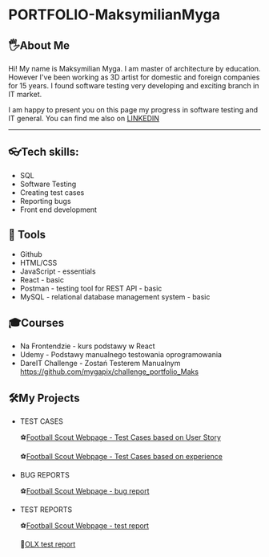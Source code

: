 # PORTFOLIO-MaksymilianMyga
## 🖐About Me

Hi! My name is Maksymilian Myga. I am master of architecture by education. However I've been working as 3D artist for domestic and foreign companies for 15 years. I found software testing very developing and exciting branch in IT market. 

I am happy to present you on this page my progress in software testing and IT general.
You can find me also on [LINKEDIN](https://www.linkedin.com/in/maksymilian-myga-249992119/)

---

## 👓Tech skills:

- SQL
- Software Testing
- Creating test cases
- Reporting bugs
- Front end development 

## 🧰 Tools

- Github
- HTML/CSS
- JavaScript - essentials
- React - basic
- Postman - testing tool for REST API - basic
- MySQL - relational database management system - basic

## 🎓Courses

- Na Frontendzie - kurs podstawy w React
- Udemy - Podstawy manualnego testowania oprogramowania
- DareIT Challenge - Zostań Testerem Manualnym https://github.com/mygapix/challenge_portfolio_Maks

## 🛠My Projects

- TEST CASES

  ⚽[Football Scout Webpage - Test Cases based on User Story](https://docs.google.com/spreadsheets/d/1onzTMEpjXXKKY03y5fct-EDPGlEdXRMg/edit?usp=share_link&ouid=109741062900965762182&rtpof=true&sd=true)
  
  ⚽[Football Scout Webpage - Test Cases based on experience](https://docs.google.com/spreadsheets/d/1eHD6XdmwG53eR9U0crZM2ilYy2-0Wa_a/edit?usp=share_link&ouid=109741062900965762182&rtpof=true&sd=true)
  
- BUG REPORTS

  ⚽[Football Scout Webpage - bug report](https://docs.google.com/spreadsheets/d/1d8RlShl127sm7Mx8vZRKW1L9hg9tUI4x/edit?usp=share_link&ouid=109741062900965762182&rtpof=true&sd=true)
  
- TEST REPORTS

  ⚽[Football Scout Webpage - test report](https://docs.google.com/spreadsheets/d/1lb5xpexos-njlX-lvHY5S3tSpKy4KSLP/edit?usp=share_link&ouid=109741062900965762182&rtpof=true&sd=true)
  
  🛒[OLX test report](https://docs.google.com/spreadsheets/d/1OkxMtNMAAsOoR7k3GUrkIO2ZBUxR2BIc/edit?usp=share_link&ouid=109741062900965762182&rtpof=true&sd=true)
